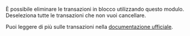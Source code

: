 È possibile eliminare le transazioni in blocco utilizzando questo modulo. Deseleziona tutte le transazioni che non vuoi cancellare.

Puoi leggere di più sulle transazioni nella [documentazione ufficiale](https://docs.firefly-iii.org/concepts/transactions).